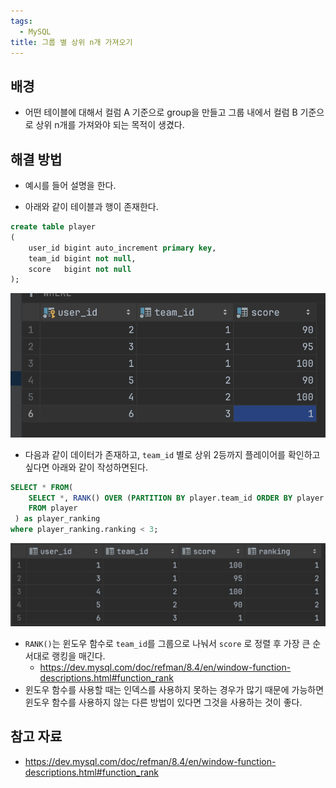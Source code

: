 ```yaml
---
tags:
  - MySQL
title: 그룹 별 상위 n개 가져오기
---
```



## 배경

- 어떤 테이블에 대해서 컬럼 A 기준으로 group을 만들고 그룹 내에서 컬럼 B 기준으로 상위 n개를 가져와야 되는 목적이 생겼다.

## 해결 방법

- 예시를 들어 설명을 한다.

- 아래와 같이 테이블과 행이 존재한다.

```sql
create table player  
(  
    user_id bigint auto_increment primary key,
    team_id bigint not null,  
    score   bigint not null  
);
```

![](assets/Pasted%20image%2020240823193244.png)

- 다음과 같이 데이터가 존재하고, `team_id` 별로 상위 2등까지 플레이어를 확인하고 싶다면 아래와 같이 작성하면된다.

```sql
SELECT * FROM(  
    SELECT *, RANK() OVER (PARTITION BY player.team_id ORDER BY player.score DESC) as ranking  
    FROM player  
 ) as player_ranking  
where player_ranking.ranking < 3;
```

![](assets/Pasted%20image%2020240823193459.png)

- `RANK()`는 윈도우 함수로 `team_id`를 그룹으로 나눠서 `score` 로 정렬 후 가장 큰 순서대로 랭킹을 매긴다.
	- https://dev.mysql.com/doc/refman/8.4/en/window-function-descriptions.html#function_rank
- 윈도우 함수를 사용할 때는 인덱스를 사용하지 못하는 경우가 많기 때문에 가능하면 윈도우 함수를 사용하지 않는 다른 방법이 있다면 그것을 사용하는 것이 좋다.

## 참고 자료

- https://dev.mysql.com/doc/refman/8.4/en/window-function-descriptions.html#function_rank
